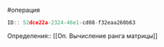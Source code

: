 #операция

```javascript
ID:: 52dce22a-2324-46e1-cd08-f32eaa260b63
```

Определения:: [[Оп. Вычисление ранга матрицы]]